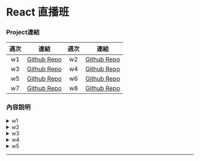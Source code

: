 # React 直播班
### Project連結
| 週次 | 連結 | 週次 | 連結 |
| :---: | :---: | :---: | :---: |
| w1 | [Github Repo](https://github.com/yuyeh1212/ReactTask) | w2 | [Github Repo](https://github.com/yuyeh1212/React_hw) |
| w3 | [Github Repo](https://github.com/yuyeh1212/React_hw_project) | w4 | [Github Repo]() |
| w5 | [Github Repo]() | w6 | [Github Repo]() |
| w7 | [Github Repo]() | w8 | [Github Repo]() |

### 內容說明
<details>
<summary>w1</summary>

1.關注點分離
2.設計模式
3.React 初始化

</details>  
<details>
<summary>w2</summary>

1.React 的運行
2.Promise
3.RESTful API

</details>  
<details>
<summary>w3</summary>

1.JS 傳參考特性
2.useEffect

</details>  
<details>
<summary>w4</summary>

1.React 元件
2.life cycle

</details>  
<details>
<summary>w5</summary>

1.React Hook Form 表單驗證實作
2.外部套件整合與運用

</details>  

---
